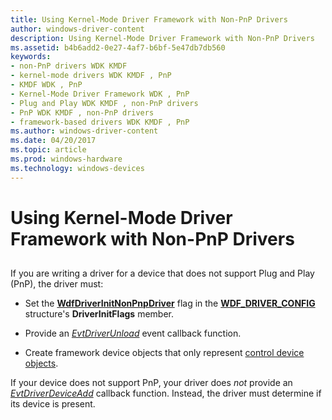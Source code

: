 ```yaml
---
title: Using Kernel-Mode Driver Framework with Non-PnP Drivers
author: windows-driver-content
description: Using Kernel-Mode Driver Framework with Non-PnP Drivers
ms.assetid: b4b6add2-0e27-4af7-b6bf-5e47db7db560
keywords:
- non-PnP drivers WDK KMDF
- kernel-mode drivers WDK KMDF , PnP
- KMDF WDK , PnP
- Kernel-Mode Driver Framework WDK , PnP
- Plug and Play WDK KMDF , non-PnP drivers
- PnP WDK KMDF , non-PnP drivers
- framework-based drivers WDK KMDF , PnP
ms.author: windows-driver-content
ms.date: 04/20/2017
ms.topic: article
ms.prod: windows-hardware
ms.technology: windows-devices
---
```


# Using Kernel-Mode Driver Framework with Non-PnP Drivers


## <a href="" id="ddk-using-windows-driver-framework-with-non-pnp-drivers-df"></a>


If you are writing a driver for a device that does not support Plug and Play (PnP), the driver must:

-   Set the [**WdfDriverInitNonPnpDriver**](https://msdn.microsoft.com/library/windows/hardware/ff551303) flag in the [**WDF\_DRIVER\_CONFIG**](https://msdn.microsoft.com/library/windows/hardware/ff551300) structure's **DriverInitFlags** member.

-   Provide an [*EvtDriverUnload*](https://msdn.microsoft.com/library/windows/hardware/ff541694) event callback function.

-   Create framework device objects that only represent [control device objects](using-control-device-objects.md).

If your device does not support PnP, your driver does *not* provide an [*EvtDriverDeviceAdd*](https://msdn.microsoft.com/library/windows/hardware/ff541693) callback function. Instead, the driver must determine if its device is present.

 

 





